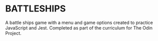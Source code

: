 # BATTLESHIPS
A battle ships game with a menu and game options created to practice JavaScript and Jest.
Completed as part of the curriculum for The Odin Project.
